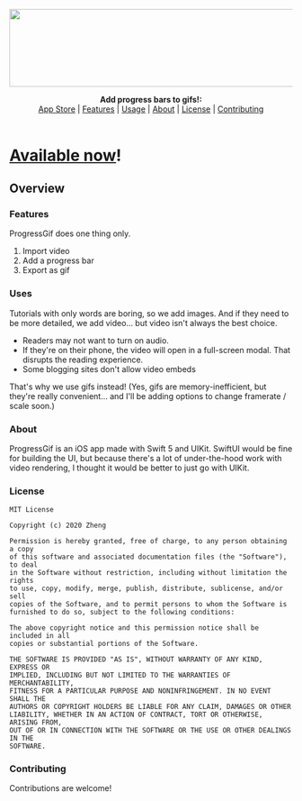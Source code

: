 <p align="center">
  <img width="600" height="138.4133611691" src="https://raw.githubusercontent.com/aheze/ProgressGif/main/Assets/GitHub/Logo/LogoWithText.png">
</p>

<p align="center">
  <b>Add progress bars to gifs!:</b><br>
  <a href="https://apps.apple.com/us/app/id1526969349m">App Store</a> |
  <a href="#features">Features</a> |
  <a href="#usage">Usage</a> |
  <a href="#about">About</a> |
  <a href="#uses">License</a> |
  <a href="#about">Contributing</a>
  <br><br>
</p>

# [Available now](https://apps.apple.com/us/app/id1526969349)!


## Overview
### Features
ProgressGif does one thing only.
1. Import video
2. Add a progress bar
3. Export as gif

### Uses
Tutorials with only words are boring, so we add images. And if they need to be more detailed, we add video... but video isn't always the best choice.
- Readers may not want to turn on audio.
- If they're on their phone, the video will open in a full-screen modal. That disrupts the reading experience.
- Some blogging sites don't allow video embeds

That's why we use gifs instead! (Yes, gifs are memory-inefficient, but they're really convenient... and I'll be adding options to change framerate / scale soon.)

### About
ProgressGif is an iOS app made with Swift 5 and UIKit. SwiftUI would be fine for building the UI, but because there's a lot of under-the-hood work with video rendering, I thought it would be better to just go with UIKit.

### License
```
MIT License

Copyright (c) 2020 Zheng

Permission is hereby granted, free of charge, to any person obtaining a copy
of this software and associated documentation files (the "Software"), to deal
in the Software without restriction, including without limitation the rights
to use, copy, modify, merge, publish, distribute, sublicense, and/or sell
copies of the Software, and to permit persons to whom the Software is
furnished to do so, subject to the following conditions:

The above copyright notice and this permission notice shall be included in all
copies or substantial portions of the Software.

THE SOFTWARE IS PROVIDED "AS IS", WITHOUT WARRANTY OF ANY KIND, EXPRESS OR
IMPLIED, INCLUDING BUT NOT LIMITED TO THE WARRANTIES OF MERCHANTABILITY,
FITNESS FOR A PARTICULAR PURPOSE AND NONINFRINGEMENT. IN NO EVENT SHALL THE
AUTHORS OR COPYRIGHT HOLDERS BE LIABLE FOR ANY CLAIM, DAMAGES OR OTHER
LIABILITY, WHETHER IN AN ACTION OF CONTRACT, TORT OR OTHERWISE, ARISING FROM,
OUT OF OR IN CONNECTION WITH THE SOFTWARE OR THE USE OR OTHER DEALINGS IN THE
SOFTWARE.
```
### Contributing
Contributions are welcome!
